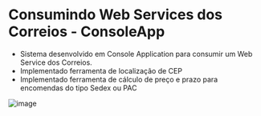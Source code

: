 # Consumindo Web Services dos Correios - ConsoleApp

- Sistema desenvolvido em Console Application para consumir um Web Service dos Correios.
- Implementado ferramenta de localização de CEP
- Implementado ferramenta de cálculo de preço e prazo para encomendas do tipo Sedex ou PAC

![image](https://user-images.githubusercontent.com/50743449/236835562-77ba9116-97fc-4aae-8951-b7abcfa438b0.png)
